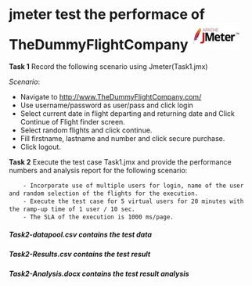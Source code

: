 # jmeter test the performace of TheDummyFlightCompany ![Jmeter Logo](apachejmeter_0.jpg) 

**Task 1**
Record the following scenario using Jmeter(Task1.jmx)

*Scenario*:
   - Navigate to http://www.TheDummyFlightCompany.com/
   - Use username/password as user/pass and click login
   - Select current date in flight departing and returning date and Click Continue of Flight finder screen.
   - Select random flights and click continue.
   - Fill firstname, lastname and number and click secure purchase.
   - Click logout.

**Task 2**
Execute the test case Task1.jmx and provide the performance numbers and analysis report for the following scenario:

        - Incorporate use of multiple users for login, name of the user and random selection of the flights for the execution.
        - Execute the test case for 5 virtual users for 20 minutes with the ramp-up time of 1 user / 10 sec. 
        - The SLA of the execution is 1000 ms/page.
        
##### Task2-datapool.csv contains the test data
##### Task2-Results.csv contains the test result
##### Task2-Analysis.docx contains the test result analysis
